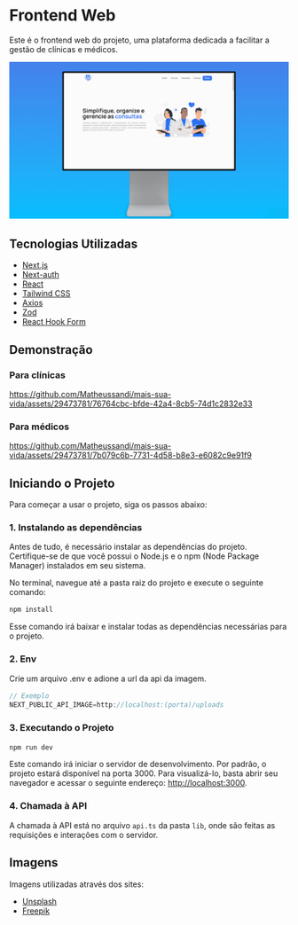# Frontend Web
Este é o frontend web do projeto, uma plataforma dedicada a facilitar a gestão de clínicas e médicos.

<img src="./public//apresentation-desktop.jpg" alt="Apresentação desktop">

## Tecnologias Utilizadas

- [Next.js](https://nextjs.org/)
- [Next-auth](https://next-auth.js.org/)
- [React](https://react.dev/)
- [Tailwind CSS](https://tailwindcss.com/)
- [Axios](https://axios-http.com/ptbr/docs/intro)
- [Zod](https://zod.dev/)
- [React Hook Form](https://react-hook-form.com/)

## Demonstração

### Para clínicas
https://github.com/Matheussandi/mais-sua-vida/assets/29473781/76764cbc-bfde-42a4-8cb5-74d1c2832e33

### Para médicos
https://github.com/Matheussandi/mais-sua-vida/assets/29473781/7b079c6b-7731-4d58-b8e3-e6082c9e91f9

## Iniciando o Projeto

Para começar a usar o projeto, siga os passos abaixo:

### 1. Instalando as dependências

Antes de tudo, é necessário instalar as dependências do projeto. Certifique-se de que você possui o Node.js e o npm (Node Package Manager) instalados em seu sistema.

No terminal, navegue até a pasta raiz do projeto e execute o seguinte comando:

```bash
npm install
```
Esse comando irá baixar e instalar todas as dependências necessárias para o projeto.

### 2. Env

Crie um arquivo .env e adione a url da api da imagem.

```ts
// Exemplo
NEXT_PUBLIC_API_IMAGE=http://localhost:(porta)/uploads
```

### 3. Executando o Projeto

```bash
npm run dev
```

Este comando irá iniciar o servidor de desenvolvimento. Por padrão, o projeto estará disponível na porta 3000. Para visualizá-lo, basta abrir seu navegador e acessar o seguinte endereço: [http://localhost:3000](http://localhost:3000).

### 4. Chamada à API
A chamada à API está no arquivo `api.ts` da pasta `lib`, onde são feitas as requisições e interações com o servidor.

## Imagens 
Imagens utilizadas através dos sites:
- [Unsplash](https://unsplash.com/)
- [Freepik](https://www.freepik.com/)